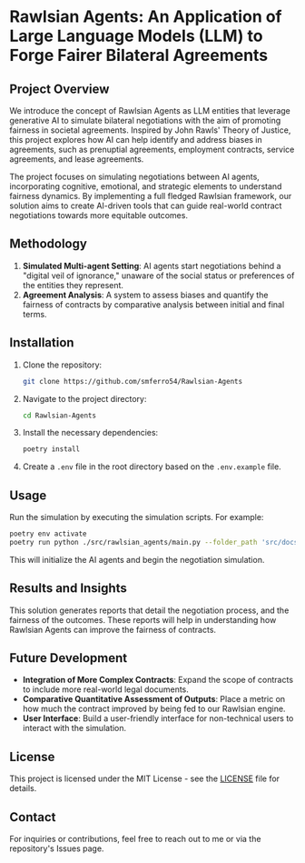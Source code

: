
# Rawlsian Agents: An Application of Large Language Models (LLM) to Forge Fairer Bilateral Agreements

## Project Overview
We introduce the concept of Rawlsian Agents as LLM entities that leverage generative AI to simulate bilateral negotiations with the aim of promoting fairness in societal agreements. Inspired by John Rawls' Theory of Justice, this project explores how AI can help identify and address biases in agreements, such as prenuptial agreements, employment contracts, service agreements, and lease agreements.

The project focuses on simulating negotiations between AI agents, incorporating cognitive, emotional, and strategic elements to understand fairness dynamics. By implementing a full fledged Rawlsian framework, our solution aims to create AI-driven tools that can guide real-world contract negotiations towards more equitable outcomes.

## Methodology
1. **Simulated Multi-agent Setting**: AI agents start negotiations behind a "digital veil of ignorance," unaware of the social status or preferences of the entities they represent.
2. **Agreement Analysis**: A system to assess biases and quantify the fairness of contracts by comparative analysis between initial and final terms.

## Installation
1. Clone the repository:
    ```bash
    git clone https://github.com/smferro54/Rawlsian-Agents
    ```
2. Navigate to the project directory:
    ```bash
    cd Rawlsian-Agents
    ```
3. Install the necessary dependencies:
    ```bash
    poetry install
    ```
4. Create a `.env` file in the root directory based on the `.env.example` file.

## Usage
Run the simulation by executing the simulation scripts. For example:
```bash
poetry env activate
poetry run python ./src/rawlsian_agents/main.py --folder_path 'src/docs/SC vs TC/'
```
This will initialize the AI agents and begin the negotiation simulation. 

## Results and Insights
This solution generates reports that detail the negotiation process, and the fairness of the outcomes. These reports will help in understanding how Rawlsian Agents can improve the fairness of contracts.

## Future Development
- **Integration of More Complex Contracts**: Expand the scope of contracts to include more real-world legal documents.
- **Comparative Quantitative Assessment of Outputs**: Place a metric on how much the contract improved by being fed to our Rawlsian engine. 
- **User Interface**: Build a user-friendly interface for non-technical users to interact with the simulation.

## License
This project is licensed under the MIT License - see the [LICENSE](LICENSE) file for details.

## Contact
For inquiries or contributions, feel free to reach out to me or via the repository's Issues page.
